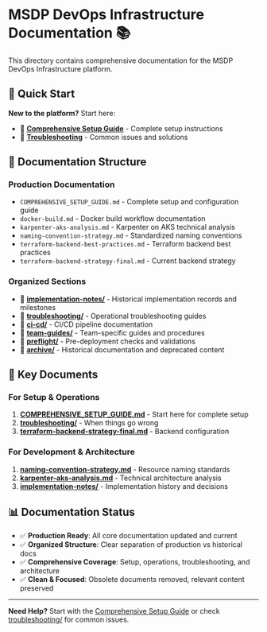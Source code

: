 # MSDP DevOps Infrastructure Documentation 📚

This directory contains comprehensive documentation for the MSDP DevOps Infrastructure platform.

## 🚀 Quick Start

**New to the platform?** Start here:
- 📖 **[Comprehensive Setup Guide](COMPREHENSIVE_SETUP_GUIDE.md)** - Complete setup instructions
- 🔧 **[Troubleshooting](troubleshooting/)** - Common issues and solutions

## 📁 Documentation Structure

### Production Documentation
- `COMPREHENSIVE_SETUP_GUIDE.md` - Complete setup and configuration guide
- `docker-build.md` - Docker build workflow documentation
- `karpenter-aks-analysis.md` - Karpenter on AKS technical analysis
- `naming-convention-strategy.md` - Standardized naming conventions
- `terraform-backend-best-practices.md` - Terraform backend best practices
- `terraform-backend-strategy-final.md` - Current backend strategy

### Organized Sections
- 📁 **[implementation-notes/](implementation-notes/)** - Historical implementation records and milestones
- 📁 **[troubleshooting/](troubleshooting/)** - Operational troubleshooting guides
- 📁 **[ci-cd/](ci-cd/)** - CI/CD pipeline documentation
- 📁 **[team-guides/](team-guides/)** - Team-specific guides and procedures
- 📁 **[preflight/](preflight/)** - Pre-deployment checks and validations
- 📁 **[archive/](archive/)** - Historical documentation and deprecated content

## 🎯 Key Documents

### For Setup & Operations
1. **[COMPREHENSIVE_SETUP_GUIDE.md](COMPREHENSIVE_SETUP_GUIDE.md)** - Start here for complete setup
2. **[troubleshooting/](troubleshooting/)** - When things go wrong
3. **[terraform-backend-strategy-final.md](terraform-backend-strategy-final.md)** - Backend configuration

### For Development & Architecture
1. **[naming-convention-strategy.md](naming-convention-strategy.md)** - Resource naming standards
2. **[karpenter-aks-analysis.md](karpenter-aks-analysis.md)** - Technical architecture analysis
3. **[implementation-notes/](implementation-notes/)** - Implementation history and decisions

## 📊 Documentation Status

- ✅ **Production Ready**: All core documentation updated and current
- ✅ **Organized Structure**: Clear separation of production vs historical docs
- ✅ **Comprehensive Coverage**: Setup, operations, troubleshooting, and architecture
- ✅ **Clean & Focused**: Obsolete documents removed, relevant content preserved

---

**Need Help?** Start with the [Comprehensive Setup Guide](COMPREHENSIVE_SETUP_GUIDE.md) or check [troubleshooting/](troubleshooting/) for common issues.
